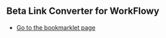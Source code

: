 ## Beta Link Converter for WorkFlowy
- [Go to the bookmarklet page](https://rawbytz.github.io/beta-link-converter/) 
